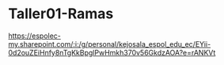 # Taller01-Ramas
https://espolec-my.sharepoint.com/:i:/g/personal/kejosala_espol_edu_ec/EYii-0d2ouZEiHnfy8nTgKkBpglPwHmkh370v56GkdzAOA?e=rANKVt